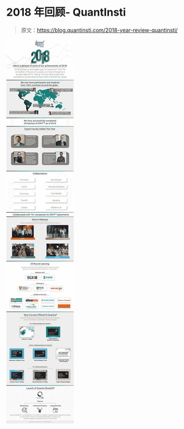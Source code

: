 # 2018 年回顾- QuantInsti

> 原文：<https://blog.quantinsti.com/2018-year-review-quantinsti/>

![QuantInsti-Year-in-Review-2018](img/b35414885cc84e00b3eba2a3b4550efc.png)